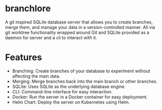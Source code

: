 # branchlore

A git inspired SQLite database server that allows you to create branches, merge them, and manage your data in a version-controlled manner.
All via git worktree functionality wrapped around Git and SQLite provided as a daemon for server and a cli to interact with it.

# Features
- Branching: Create branches of your database to experiment without affecting the main data.
- Merging: Merge branches back into the main branch or other branches.
- SQLite: Uses SQLite as the underlying database engine.
- CLI: Command-line interface for easy interaction.
- Docker: Run the server in a Docker container for easy deployment.
- Helm Chart: Deploy the server on Kubernetes using Helm.



